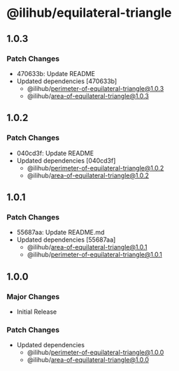# @ilihub/equilateral-triangle

## 1.0.3

### Patch Changes

- 470633b: Update README
- Updated dependencies [470633b]
  - @ilihub/perimeter-of-equilateral-triangle@1.0.3
  - @ilihub/area-of-equilateral-triangle@1.0.3

## 1.0.2

### Patch Changes

- 040cd3f: Update README
- Updated dependencies [040cd3f]
  - @ilihub/perimeter-of-equilateral-triangle@1.0.2
  - @ilihub/area-of-equilateral-triangle@1.0.2

## 1.0.1

### Patch Changes

- 55687aa: Update README.md
- Updated dependencies [55687aa]
  - @ilihub/area-of-equilateral-triangle@1.0.1
  - @ilihub/perimeter-of-equilateral-triangle@1.0.1

## 1.0.0

### Major Changes

- Initial Release

### Patch Changes

- Updated dependencies
  - @ilihub/perimeter-of-equilateral-triangle@1.0.0
  - @ilihub/area-of-equilateral-triangle@1.0.0
